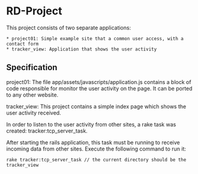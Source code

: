 # RD-Project

This project consists of two separate applications:

	* project01: Simple example site that a common user access, with a contact form
	* tracker_view: Application that shows the user activity

## Specification

project01: The file app/assets/javascripts/application.js contains a block of code responsible for monitor the user activity on the page. It can be ported to any other website.

tracker_view: This project contains a simple index page which shows the user activity received.

In order to listen to the user activity from other sites, a rake task was created: tracker:tcp_server_task.

After starting the rails application, this task must be running to receive incoming data from other sites. Execute the following command to run it:

	rake tracker:tcp_server_task // the current directory should be the tracker_view